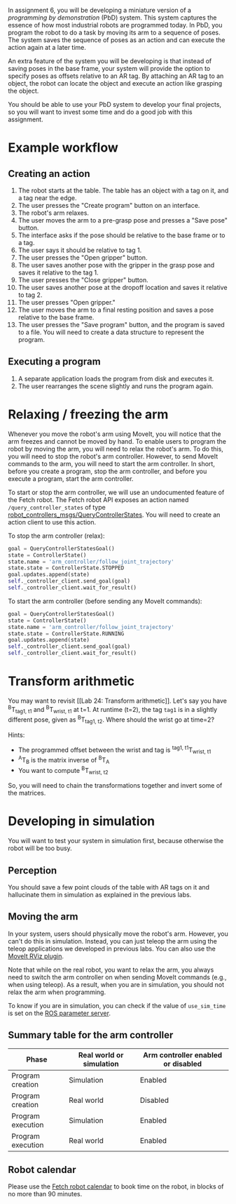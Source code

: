 In assignment 6, you will be developing a miniature version of a *programming by demonstration* (PbD) system.
This system captures the essence of how most industrial robots are programmed today.
In PbD, you program the robot to do a task by moving its arm to a sequence of poses.
The system saves the sequence of poses as an action and can execute the action again at a later time.

An extra feature of the system you will be developing is that instead of saving poses in the base frame, your system will provide the option to specify poses as offsets relative to an AR tag.
By attaching an AR tag to an object, the robot can locate the object and execute an action like grasping the object.

You should be able to use your PbD system to develop your final projects, so you will want to invest some time and do a good job with this assignment.

# Example workflow
## Creating an action
1. The robot starts at the table. The table has an object with a tag on it, and a tag near the edge.
1. The user presses the "Create program" button on an interface.
1. The robot's arm relaxes.
1. The user moves the arm to a pre-grasp pose and presses a "Save pose" button.
1. The interface asks if the pose should be relative to the base frame or to a tag.
1. The user says it should be relative to tag 1.
1. The user presses the "Open gripper" button.
1. The user saves another pose with the gripper in the grasp pose and saves it relative to the tag 1.
1. The user presses the "Close gripper" button.
1. The user saves another pose at the dropoff location and saves it relative to tag 2.
1. The user presses "Open gripper."
1. The user moves the arm to a final resting position and saves a pose relative to the base frame.
1. The user presses the "Save program" button, and the program is saved to a file. You will need to create a data structure to represent the program.

## Executing a program
1. A separate application loads the program from disk and executes it.
1. The user rearranges the scene slightly and runs the program again.

# Relaxing / freezing the arm
Whenever you move the robot's arm using MoveIt, you will notice that the arm freezes and cannot be moved by hand.
To enable users to program the robot by moving the arm, you will need to relax the robot's arm.
To do this, you will need to stop the robot's arm controller.
However, to send MoveIt commands to the arm, you will need to start the arm controller.
In short, before you create a program, stop the arm controller, and before you execute a program, start the arm controller.

To start or stop the arm controller, we will use an undocumented feature of the Fetch robot.
The Fetch robot API exposes an action named `/query_controller_states` of type [robot_controllers_msgs/QueryControllerStates](http://docs.ros.org/indigo/api/robot_controllers_msgs/html/action/QueryControllerStates.html).
You will need to create an action client to use this action.

To stop the arm controller (relax):
```py
goal = QueryControllerStatesGoal()
state = ControllerState()
state.name = 'arm_controller/follow_joint_trajectory'
state.state = ControllerState.STOPPED
goal.updates.append(state)
self._controller_client.send_goal(goal)
self._controller_client.wait_for_result()
```

To start the arm controller (before sending any MoveIt commands):
```py
goal = QueryControllerStatesGoal()
state = ControllerState()
state.name = 'arm_controller/follow_joint_trajectory'
state.state = ControllerState.RUNNING
goal.updates.append(state)
self._controller_client.send_goal(goal)
self._controller_client.wait_for_result()
```

# Transform arithmetic
You may want to revisit [[Lab 24: Transform arithmetic]].
Let's say you have <sup>B</sup>T<sub>tag1, t1</sub> and <sup>B</sup>T<sub>wrist, t1</sub> at t=1.
At runtime (t=2), the tag `tag1` is in a slightly different pose, given as <sup>B</sup>T<sub>tag1, t2</sub>.
Where should the wrist go at time=2?

Hints:
- The programmed offset between the wrist and tag is <sup>tag1, t1</sup>T<sub>wrist, t1</sub>
- <sup>A</sup>T<sub>B</sub> is the matrix inverse of <sup>B</sup>T<sub>A</sub>
- You want to compute <sup>B</sup>T<sub>wrist, t2</sub>

So, you will need to chain the transformations together and invert some of the matrices.

# Developing in simulation
You will want to test your system in simulation first, because otherwise the robot will be too busy.

## Perception
You should save a few point clouds of the table with AR tags on it and hallucinate them in simulation as explained in the previous labs.

## Moving the arm
In your system, users should physically move the robot's arm.
However, you can't do this in simulation.
Instead, you can just teleop the arm using the teleop applications we developed in previous labs.
You can also use the [MoveIt RViz plugin](https://github.com/cse481wi18/cse481wi18/wiki/Tutorial%3A-MoveIt-RViz-plugin).

Note that while on the real robot, you want to relax the arm, you always need to switch the arm controller on when sending MoveIt commands (e.g., when using teleop).
As a result, when you are in simulation, you should not relax the arm when programming.

To know if you are in simulation, you can check if the value of `use_sim_time` is set on the [ROS parameter server](http://wiki.ros.org/rospy/Overview/Parameter%20Server).

## Summary table for the arm controller
Phase | Real world or simulation | Arm controller enabled or disabled
--- | --- | ---
Program creation | Simulation | Enabled
Program creation | Real world | Disabled
Program execution | Simulation | Enabled
Program execution | Real world | Enabled

## Robot calendar
Please use the [Fetch robot calendar](https://calendar.google.com/calendar/embed?mode=week&src=cs.washington.edu_u990n37gkbs31e810jctf0ial8%40group.calendar.google.com&ctz=America/Los_Angeles) to book time on the robot, in blocks of no more than 90 minutes.